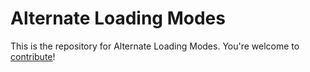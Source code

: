# Alternate Loading Modes

This is the repository for Alternate Loading Modes. You're welcome to
[contribute](CONTRIBUTING.md)!
